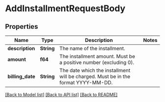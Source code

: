 # AddInstallmentRequestBody

## Properties

Name | Type | Description | Notes
------------ | ------------- | ------------- | -------------
**description** | **String** | The name of the installment. | 
**amount** | **f64** | The installment amount. Must be a positive number (excluding 0). | 
**billing_date** | **String** | The date which the installment will be charged. Must be in the format YYYY-MM-DD. | 

[[Back to Model list]](../README.md#documentation-for-models) [[Back to API list]](../README.md#documentation-for-api-endpoints) [[Back to README]](../README.md)


